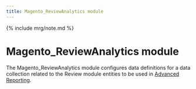 ```yaml
---
title: Magento_ReviewAnalytics module
---
```


{% include mrg/note.md %}

# Magento_ReviewAnalytics module

The Magento_ReviewAnalytics module configures data definitions for a data collection related to the Review module entities to be used in [Advanced Reporting]({{site.baseurl}}/guides/v2.2/advanced-reporting/modules.html).


